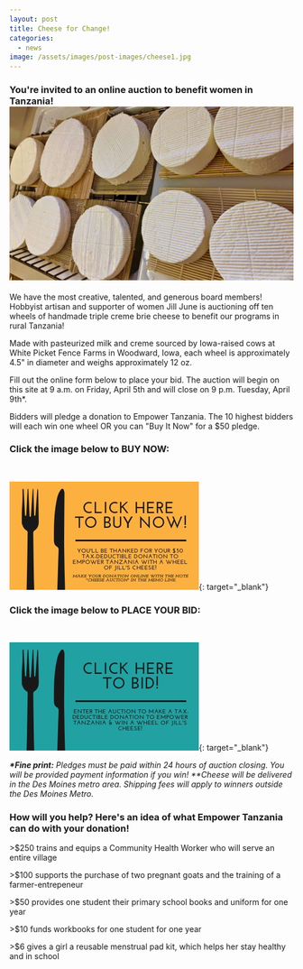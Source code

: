 ```yaml
---
layout: post
title: Cheese for Change!
categories:
  - news
image: /assets/images/post-images/cheese1.jpg
---
```


### You're invited to an online auction to benefit women in Tanzania!![](/uploads/cheese2.jpg)

We have the most creative, talented, and generous board members! Hobbyist artisan and supporter of women Jill June is auctioning off ten wheels of handmade triple creme brie cheese to benefit our programs in rural Tanzania!

Made with pasteurized milk and creme sourced by Iowa-raised cows at White Picket Fence Farms in Woodward, Iowa, each wheel is approximately 4.5" in diameter and weighs approximately 12 oz.&nbsp;

Fill out the online form below to place your bid. The auction will begin on this site at 9 a.m. on Friday, April 5th and will close on 9 p.m. Tuesday, April 9th\*.

Bidders will pledge a donation to Empower Tanzania. The 10 highest bidders will each win one wheel OR you can "Buy It Now" for a $50 pledge.

### Click the image below to BUY NOW:

&nbsp;

[![](/uploads/click-here-to-buy-now.jpg)](https://empowertz.z2systems.com/np/clients/empowertz/donation.jsp?campaign=3&amp;){: target="_blank"}

### Click the image below to PLACE YOUR BID:&nbsp;

&nbsp;

[![](/uploads/click-here-to-buy-now1.jpg)](https://docs.google.com/forms/d/e/1FAIpQLSe3cDhKllBW3r9OYZ2-3ExqYl0WHTZFUQD_Irm3LwV7NsgAOQ/viewform?usp=sf_link){: target="_blank"}

***\*Fine print:**&nbsp;Pledges must be paid within 24 hours of auction closing. You will be provided payment information if you win! \*\*Cheese will be delivered in the Des Moines metro area. Shipping fees will apply to winners outside the Des Moines Metro.*

### How will you help? Here's an idea of what Empower Tanzania can do with your donation!

&gt;$250 trains and equips a Community Health Worker who will serve an entire village

&gt;$100 supports the purchase of two pregnant goats and the training of a farmer-entrepeneur

&gt;$50 provides one student their primary school books and uniform for one year

&gt;$10 funds workbooks for one student for one year

&gt;$6 gives a girl a reusable menstrual pad kit, which helps her stay healthy and in school